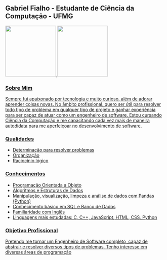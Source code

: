 ## Gabriel Fialho - Estudante de Ciência da Computação - UFMG

<div>
  <a href="https://github.com/gabrielmmf">
  <img height="160em" src="https://github-readme-stats.vercel.app/api?username=gabrielmmf&show_icons=true&theme=synthwave&include_all_commits=true&count_private=true"/>
  <img height="160em" src="https://github-readme-stats.vercel.app/api/top-langs/?username=gabrielmmf&layout=compact&langs_count=7&theme=synthwave"/>
</div>

### Sobre Mim

Sempre fui apaixonado por tecnologia e muito curioso, além de adorar aprender coisas novas. No âmbito profissional, quero ser útil para resolver todo tipo de problema em qualquer tipo de projeto e ganhar experiência para ser capaz de atuar como um engenheiro de software. Estou cursando Ciência da Computação e me capacitando cada vez mais de maneira autodidata para me aperfeiçoar no desenvolvimento de software.

### Qualidades
- Determinação para resolver problemas
- Organização
- Raciocínio lógico

### Conhecimentos
- Programação Orientada a Objeto
- Algoritmos e Estruturas de Dados
- Manipulação, visualização, limpeza e análise de dados com Pandas (Python)
- Conhecimento básico em SQL e Banco de Dados
- Familiaridade com Inglês
- Linguagens mais estudadas: 
C, C++, JavaScript, HTML, CSS, Python

### Objetivo Profissional
Pretendo me tornar um Engenheiro de Software completo, capaz de abstrair e resolver diversos tipos de problemas. Tenho interesse em diversas áreas de programação



<!--
**gabrielmmf/gabrielmmf** is a ✨ _special_ ✨ repository because its `README.md` (this file) appears on your GitHub profile.

Here are some ideas to get you started:

- 🔭 I’m currently working on ...
- 🌱 I’m currently learning ...
- 👯 I’m looking to collaborate on ...
- 🤔 I’m looking for help with ...
- 💬 Ask me about ...
- 📫 How to reach me: ...
- 😄 Pronouns: ...
- ⚡ Fun fact: ...
-->


